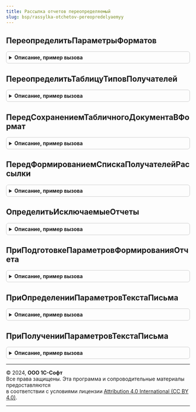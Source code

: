 ```yaml
---
title: Рассылка отчетов переопределяемый
slug: bsp/rassylka-otchetov-pereopredelyaemyy
---
```



## ПереопределитьПараметрыФорматов
<details style="margin: 1em 0; padding: 0.5em; border: 1px solid #ccc; border-radius: 6px;">

<summary style="font-weight: bold; cursor: pointer;">Описание, пример вызова</summary>

```bsl

// Позволяет изменить форматы по умолчанию и установить картинки.
// Для изменения параметров формата см. РассылкаОтчетов.УстановитьПараметрыФормата.
//
// Параметры:
//   СписокФорматов - СписокЗначений:
//       * Значение      - ПеречислениеСсылка.ФорматыСохраненияОтчетов - ссылка формата.
//       * Представление - Строка - представление формата.
//       * Пометка       - Булево - признак того, что формат используется по умолчанию.
//       * Картинка      - Картинка - картинка формата.
//
// Пример:
//	РассылкаОтчетов.УстановитьПараметрыФормата(СписокФорматов, "HTML", , Ложь);
//	РассылкаОтчетов.УстановитьПараметрыФормата(СписокФорматов, "XLS"  , , Истина);
//
Процедура ПереопределитьПараметрыФорматов(СписокФорматов) Экспорт
```

Пример вызова
```bsl
РассылкаОтчетовПереопределяемый.ПереопределитьПараметрыФорматов(СписокФорматов) 
```
</details>

## ПереопределитьТаблицуТиповПолучателей
<details style="margin: 1em 0; padding: 0.5em; border: 1px solid #ccc; border-radius: 6px;">

<summary style="font-weight: bold; cursor: pointer;">Описание, пример вызова</summary>

```bsl

// Позволяет добавить описание кросс объектной связи типов для получателей рассылки.
// Для регистрации параметров типа см. РассылкаОтчетов.ДобавитьЭлементВТаблицуТиповПолучателей.
// Другие примеры использования см. функцию РассылкаОтчетовПовтИсп.ТаблицаТиповПолучателей.
// Важно:
//   Использовать данный механизм требуется только в том случае, если:
//   1. Требуется описать и представить несколько типов как один (как в справочнике Пользователи и Группы
//   пользователей).
//   2. Требуется изменить представление типа без изменения синонима метаданных.
//   3. Требуется указать вид контактной информации E-Mail по умолчанию.
//   4. Требуется определить группу контактной информации.
//
// Параметры:
//   ТаблицаТипов  - ТаблицаЗначений - таблица описания типов.
//   ДоступныеТипы - Массив - доступные типы.
//
// Пример:
//	Настройки = Новый Структура;
//	Настройки.Вставить("ОсновнойТип", Тип("СправочникСсылка.Контрагенты"));
//	Настройки.Вставить("ВидКИ", УправлениеКонтактнойИнформацией.ВидКонтактнойИнформацииПоИмени("EmailКонтрагента"));
//	РассылкаОтчетов.ДобавитьЭлементВТаблицуТиповПолучателей(ТаблицаТипов, ДоступныеТипы, Настройки);
//
Процедура ПереопределитьТаблицуТиповПолучателей(ТаблицаТипов, ДоступныеТипы) Экспорт
```

Пример вызова
```bsl
РассылкаОтчетовПереопределяемый.ПереопределитьТаблицуТиповПолучателей(ТаблицаТипов, ДоступныеТипы) 
```
</details>

## ПередСохранениемТабличногоДокументаВФормат
<details style="margin: 1em 0; padding: 0.5em; border: 1px solid #ccc; border-radius: 6px;">

<summary style="font-weight: bold; cursor: pointer;">Описание, пример вызова</summary>

```bsl

// Позволяет определить свой обработчик для сохранения табличного документа в формат.
// Важно:
//   Если используется нестандартная обработка (СтандартнаяОбработка меняется на Ложь),
//   тогда ПолноеИмяФайла должно содержать полное имя файла с расширением.
//
// Параметры:
//   СтандартнаяОбработка - Булево - признак использования стандартных механизмов подсистемы для сохранения в формат.
//   ТабличныйДокумент    - ТабличныйДокумент - сохраняемый табличный документ.
//   Формат               - ПеречислениеСсылка.ФорматыСохраненияОтчетов - формат, в котором сохраняется табличный
//                                                                        документ.
//   ПолноеИмяФайла       - Строка - полное имя файла.
//       Передается без расширения, если формат был добавлен в прикладной конфигурации.
//
// Пример:
//	Если Формат = Перечисления.ФорматыСохраненияОтчетов.HTML Тогда
//		СтандартнаяОбработка = Ложь;
//		ПолноеИмяФайла = ПолноеИмяФайла +".html";
//		ТабличныйДокумент.Записать(ПолноеИмяФайла, ТипФайлаТабличногоДокумента.HTML5);
//	КонецЕсли;
//
Процедура ПередСохранениемТабличногоДокументаВФормат(СтандартнаяОбработка, ТабличныйДокумент, Формат, ПолноеИмяФайла) Экспорт
```

Пример вызова
```bsl
РассылкаОтчетовПереопределяемый.ПередСохранениемТабличногоДокументаВФормат(СтандартнаяОбработка, ТабличныйДокумент, Формат, ПолноеИмяФайла) 
```
</details>

## ПередФормированиемСпискаПолучателейРассылки
<details style="margin: 1em 0; padding: 0.5em; border: 1px solid #ccc; border-radius: 6px;">

<summary style="font-weight: bold; cursor: pointer;">Описание, пример вызова</summary>

```bsl

// Позволяет переопределить список получателей рассылки отчетов.
// Если параметр СтандартнаяОбработка оставить в Истина, то список получателей формируется по правилам:
// - если рассылка личная, то в список получателей включается только автор рассылки;
// - если получатели рассылки - это иерархический справочник, и указан родительский элемент,
//   то включаются все его дочерние элементы (кроме групп);
// - исключаются получатели, которые отмечены в списке как исключаемые, а также помеченные на удаление;
// - если получателями рассылки отчетов являются пользователи, то исключаются служебные и недействительные пользователи;
// - для получателей рассылки отчетов заполняются их почтовые адреса, соответствующие виду контактной информации
//   ВидПочтовогоАдресаПолучателей параметра ПараметрыПолучателей.
//
// Параметры:
//   ПараметрыПолучателей - СправочникСсылка.РассылкиОтчетов
//                        - Структура - параметры формирования получателей рассылки.
//   Запрос - Запрос - запрос, который будет выполнен, если значение параметра СтандартнаяОбработка оставить в Истина.
//   СтандартнаяОбработка - Булево - указать Ложь, если Результат требуется заполнить в этом обработчике.
//   Результат - Соответствие из КлючИЗначение - возвращаемое значение. Если СтандартнаяОбработка установлена в Истина,
//                                               то заполнить список получателей с их адресами:
//       * Ключ     - СправочникСсылка - получатель рассылки отчетов. Например, пользователь или контрагент.
//       * Значение - Строка - почтовые адреса с разделителями ";", например: "email@server.com; email2@server2.com".
//
Процедура ПередФормированиемСпискаПолучателейРассылки(ПараметрыПолучателей, Запрос, СтандартнаяОбработка, Результат) Экспорт
```

Пример вызова
```bsl
РассылкаОтчетовПереопределяемый.ПередФормированиемСпискаПолучателейРассылки(ПараметрыПолучателей, Запрос, СтандартнаяОбработка, Результат) 
```
</details>

## ОпределитьИсключаемыеОтчеты
<details style="margin: 1em 0; padding: 0.5em; border: 1px solid #ccc; border-radius: 6px;">

<summary style="font-weight: bold; cursor: pointer;">Описание, пример вызова</summary>

```bsl

// Позволяет исключить отчеты, которые не готовы к интеграции с рассылкой.
//   Указанные отчеты используются в качестве исключающего фильтра при выборе отчетов.
//
// Параметры:
//   ИсключаемыеОтчеты - Массив - список отчетов в виде объектов с типом ОбъектМетаданных: Отчет,
//                       подключенные к хранилищу "ВариантыОтчетов", но не поддерживающие интеграцию с рассылками.
//
Процедура ОпределитьИсключаемыеОтчеты(ИсключаемыеОтчеты) Экспорт
```

Пример вызова
```bsl
РассылкаОтчетовПереопределяемый.ОпределитьИсключаемыеОтчеты(ИсключаемыеОтчеты) 
```
</details>

## ПриПодготовкеПараметровФормированияОтчета
<details style="margin: 1em 0; padding: 0.5em; border: 1px solid #ccc; border-radius: 6px;">

<summary style="font-weight: bold; cursor: pointer;">Описание, пример вызова</summary>

```bsl

// Позволяет переопределить параметры формирования рассылаемого отчета.
//
// Параметры:
//  ПараметрыФормирования - Структура:
//    * ПользовательскиеНастройкиКД - ПользовательскиеНастройкиКомпоновкиДанных - настройки отчета,
//                                    установленные для соответствующей рассылки.
//  ДополнительныеПараметры - Структура:
//    * Отчет - СправочникСсылка.ВариантыОтчетов - ссылка на хранилище настроек варианта рассылаемого отчета.
//    * Объект - ОтчетОбъект - объект рассылаемого отчета.
//    * СКД - Булево - признак того, что отчет строится посредством системы компоновки данных.
//    * КомпоновщикНастроекКД - КомпоновщикНастроекКомпоновкиДанных - компоновщик настроек рассылаемого отчета.
//
Процедура ПриПодготовкеПараметровФормированияОтчета(ПараметрыФормирования, ДополнительныеПараметры) Экспорт
```

Пример вызова
```bsl
РассылкаОтчетовПереопределяемый.ПриПодготовкеПараметровФормированияОтчета(ПараметрыФормирования, ДополнительныеПараметры) 
```
</details>

## ПриОпределенииПараметровТекстаПисьма
<details style="margin: 1em 0; padding: 0.5em; border: 1px solid #ccc; border-radius: 6px;">

<summary style="font-weight: bold; cursor: pointer;">Описание, пример вызова</summary>

```bsl

// Позволяет добавить дополнительные параметры для формирования темы и текста рассылки отчетов
// Используется вместе с ПриПолученииПараметровТекстаПисьма.
//
// Параметры:
//   ВидРассылки - Строка - вид рассылки отчетов. Варианты: "Общая", "Персонализирована", "Личная".
//   ТипПолучателейРассылки        - ОписаниеТипов
//                                 - Неопределено - когда ВидРассылки = "Личная"
//   ДополнительныеПараметрыТекста - Структура - описание дополнительных параметров темы и текста письма, где:
//     * Ключ     - Строка - имя параметра;
//     * Значение - Строка - представление параметра.
//
//  Пример:
//	Если ВидРассылки = "Персонализирована" И ТипПолучателейРассылки
//		= Новый ОписаниеТипов("СправочникСсылка.ФизическиеЛица") Тогда
//		ДополнительныеПараметрыТекста.Вставить("Имя", НСтр("ru='Имя'"));
//		ДополнительныеПараметрыТекста.Вставить("Отчество", НСтр("ru='Отчество'"));
//	КонецЕсли;
//
Процедура ПриОпределенииПараметровТекстаПисьма(ВидРассылки, ТипПолучателейРассылки, ДополнительныеПараметрыТекста) Экспорт
```

Пример вызова
```bsl
РассылкаОтчетовПереопределяемый.ПриОпределенииПараметровТекстаПисьма(ВидРассылки, ТипПолучателейРассылки, ДополнительныеПараметрыТекста) 
```
</details>

## ПриПолученииПараметровТекстаПисьма
<details style="margin: 1em 0; padding: 0.5em; border: 1px solid #ccc; border-radius: 6px;">

<summary style="font-weight: bold; cursor: pointer;">Описание, пример вызова</summary>

```bsl

// Позволяет установить произвольные значения дополнительных параметров текста для формирования темы и текста рассылки отчетов
// Используется вместе с ПриОпределенииПараметровТекстаПисьма.
//
// Параметры:
//   ВидРассылки - Строка - вид рассылки отчетов. Варианты: "Общая", "Персонализирована", "Личная".
//   ТипПолучателейРассылки - ОписаниеТипов
//   Получатель - ОпределяемыйТип.ПолучательРассылки - когда ВидРассылки = "Персонализирована";
//              - Неопределено - когда ВидРассылки = "Личная" или "Общая".
//   ДополнительныеПараметрыТекста - Структура - описание дополнительных параметров темы и текста письма, где:
//     * Ключ     - Строка - имя параметра;
//     * Значение - Строка - представление параметра.
//
// Пример:
//	Если ВидРассылки = "Персонализирована" И ТипПолучателейРассылки
//		= Новый ОписаниеТипов("СправочникСсылка.ФизическиеЛица") И Получатель <> Неопределено Тогда
//		РеквизитыФизическогоЛица = ОбщегоНазначения.ЗначенияРеквизитовОбъекта(Получатель, "Имя, Отчество");
//		ДополнительныеПараметрыТекста.Имя      = РеквизитыФизическогоЛица.Имя;
//		ДополнительныеПараметрыТекста.Отчество = РеквизитыФизическогоЛица.Отчество;
//	КонецЕсли;
//
Процедура ПриПолученииПараметровТекстаПисьма(ВидРассылки, ТипПолучателейРассылки, Получатель, ДополнительныеПараметрыТекста) Экспорт
```

Пример вызова
```bsl
РассылкаОтчетовПереопределяемый.ПриПолученииПараметровТекстаПисьма(ВидРассылки, ТипПолучателейРассылки, Получатель, ДополнительныеПараметрыТекста) 
```
</details>

---

© 2024, **ООО 1С-Софт**  
Все права защищены. Эта программа и сопроводительные материалы предоставляются  
в соответствии с условиями лицензии [Attribution 4.0 International (CC BY 4.0)](https://creativecommons.org/licenses/by/4.0/legalcode).

---
